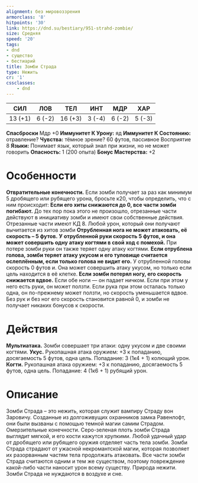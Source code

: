 ```yaml
---
alignment: без мировоззрения
armorclass: '8'
hitpoints: '30'
link: https://dnd.su/bestiary/951-strahd-zombie/
size: Средняя
speed: '20'
tags:
- dnd
- существо
- бестиарий
title: Зомби Страда
type: Нежить
cr: '1'
cssclasses:
    - dnd
---
```



| СИЛ | ЛОВ | ТЕЛ | ИНТ | МДР | ХАР |
|---|---|---|---|---|---|
| 13 (+1) | 6 (-2) | 16 (+3) | 3 (-4) | 6 (-2) | 5 (-3) |
**Спасброски** Мдр +0
**Иммунитет К Урону:** яд
**Иммунитет К Состоянию:** отравление?
**Чувства:** тёмное зрение? 60 футов, пассивное Восприятие 8
**Языки:** Понимает язык, который знал при жизни, но не может говорить
**Опасность:** 1 (200 опыта)
**Бонус Мастерства:** +2


# Особенности
**Отвратительные конечности.** Если зомби получает за раз как минимум 5 дробящего или рубящего урона, бросьте к20, чтобы определить, что с ним происходит:
**Если его хиты снижаются до 0, все части зомби погибают.** До тех пор пока этого не произошло, отрезанные части действуют в инициативу зомби и имеют свои собственные действия. Отрезанные части имеют КД 8. Любой урон, который они получают вычитается из хитов зомби
**Отрубленная нога не может атаковать, её скорость – 5 футов.** 
**У отрубленной руки скорость 5 футов, и она может совершить одну атаку когтями в свой ход с помехой.** При потере зомби руки он также теряет одну атаку когтями.
**Если отрублена голова, зомби теряет атаку укусом и его туловище считается ослеплённым, если только голова не видит его.** У отрубленной головы скорость 0 футов и. Она может совершить атаку укусом, но только если цель находится в её клетке.
**Если зомби потерял ногу, его скорость снижается вдвое.** Если обе ноги — он падает ничком. Если при этом у него есть руки, он может ползти. Если рука при этом осталась только одна, он по-прежнему может ползти, но скорость уменьшается вдвое. Без рук и без ног его скорость становится равной 0, и зомби не получает никаких бонусов к скорости.


# Действия
**Мультиатака.** Зомби совершает три атаки: одну укусом и две своими когтями.
**Укус.** Рукопашная атака оружием: +3 к попаданию, досягаемость 5 футов, одна цель. Попадание: 3 (1к4 + 1) колющий урон.
**Когти.** Рукопашная атака оружием: +3 к попаданию, досягаемость 5 футов, одна цель. Попадание: 4 (1к6 + 1) рубящий урон.


# Описание
Зомби Страда – это нежить, которая служит вампиру Страду вон Заровичу. Созданные из долгоживущих охранников замка Равенлофт, они были вызваны с помощью темной магии самим Страдом. Омерзительные конечности. Серо-зеленая плоть зомби Страда выглядит мягкой, и его кости кажутся хрупкими. Любой удачный удар от дробящего или рубящего оружия отделяет часть тела зомби. Зомби Страда страдают от ужасной некромантской магии, которая позволяет их разорванным частям тела продолжать атаковать. Все части зомби Страда считаются одним и тем же существом, поэтому повреждение какой-либо части наносит урон всему существу. Природа нежити. Зомби Страда не нуждаются в воздухе и сне.